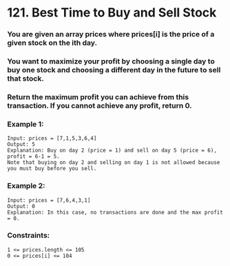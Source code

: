 # 121. Best Time to Buy and Sell Stock

### You are given an array prices where prices[i] is the price of a given stock on the ith day.

### You want to maximize your profit by choosing a single day to buy one stock and choosing a different day in the future to sell that stock.

### Return the maximum profit you can achieve from this transaction. If you cannot achieve any profit, return 0.


### Example 1:
```
Input: prices = [7,1,5,3,6,4]
Output: 5
Explanation: Buy on day 2 (price = 1) and sell on day 5 (price = 6), profit = 6-1 = 5.
Note that buying on day 2 and selling on day 1 is not allowed because you must buy before you sell.
```

### Example 2:
```
Input: prices = [7,6,4,3,1]
Output: 0
Explanation: In this case, no transactions are done and the max profit = 0.
```

### Constraints:
```
1 <= prices.length <= 105
0 <= prices[i] <= 104
```